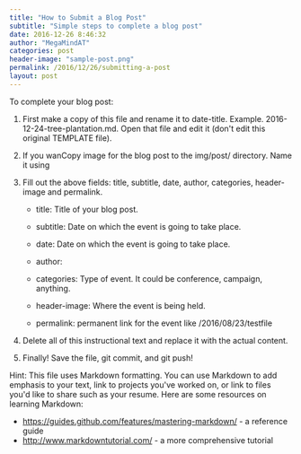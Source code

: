 ```yaml
---
title: "How to Submit a Blog Post"
subtitle: "Simple steps to complete a blog post"
date: 2016-12-26 8:46:32
author: "MegaMindAT"
categories: post
header-image: "sample-post.png"
permalink: /2016/12/26/submitting-a-post
layout: post
---
```


To complete your blog post:

1.	First make a copy of this file and rename it to date-title. Example. 2016-12-24-tree-plantation.md. 
    Open that file and edit it (don't edit this original TEMPLATE file).

2.	If you wanCopy image for the blog post to the img/post/ directory. Name it using

1. 	Fill out the above fields: title, subtitle, date, author, categories, header-image and permalink.
    
	- title: Title of your blog post.  
    
	- subtitle: Date on which the event is going to take place.
	
	- date: Date on which the event is going to take place.
	
	- author: 
    
	- categories: Type of event. It could be conference, campaign, anything.
    
	- header-image: Where the event is being held.

	- permalink: permanent link for the event like /2016/08/23/testfile

4. 	Delete all of this instructional text and replace it with the actual content.

5. 	Finally! Save the file, git commit, and git push!

Hint: This file uses Markdown formatting. You can use Markdown to add emphasis
to your text, link to projects you've worked on, or link to files you'd like to
share such as your resume. Here are some resources on learning Markdown:
  - https://guides.github.com/features/mastering-markdown/ - a reference
    guide
  - http://www.markdowntutorial.com/ - a more comprehensive tutorial